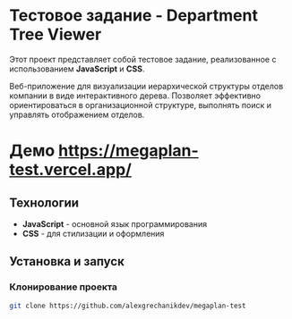 # Тестовое задание - Department Tree Viewer

Этот проект представляет собой тестовое задание, реализованное с использованием **JavaScript** и **CSS**.

Веб-приложение для визуализации иерархической структуры отделов компании в виде интерактивного дерева. Позволяет эффективно ориентироваться в организационной структуре, выполнять поиск и управлять отображением отделов.

# Демо https://megaplan-test.vercel.app/

## Технологии

- **JavaScript** - основной язык программирования
- **CSS** - для стилизации и оформления

## Установка и запуск

### Клонирование проекта

```bash
git clone https://github.com/alexgrechanikdev/megaplan-test
```
